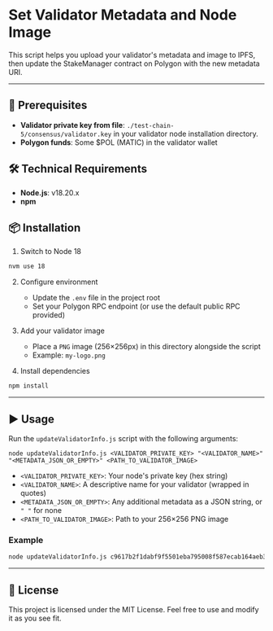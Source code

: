 # Set Validator Metadata and Node Image

This script helps you upload your validator's metadata and image to IPFS, then update the StakeManager contract on Polygon with the new metadata URI.

---

## 🚀 Prerequisites

- **Validator private key from file**: `./test-chain-5/consensus/validator.key` in your validator node installation directory.
- **Polygon funds**: Some $POL (MATIC) in the validator wallet

## 🛠 Technical Requirements

- **Node.js**: v18.20.x  
- **npm**

## 📦 Installation

1. Switch to Node 18
```bash  
nvm use 18
```

2. Configure environment  
    - Update the `.env` file in the project root
    - Set your Polygon RPC endpoint (or use the default public RPC provided)

3. Add your validator image  
    - Place a `PNG` image (256×256px) in this directory alongside the script  
    - Example: `my-logo.png`

4. Install dependencies

```bash  
npm install
```
---

## ▶️ Usage

Run the `updateValidatorInfo.js` script with the following arguments:

    node updateValidatorInfo.js <VALIDATOR_PRIVATE_KEY> "<VALIDATOR_NAME>" "<METADATA_JSON_OR_EMPTY>" <PATH_TO_VALIDATOR_IMAGE>

- `<VALIDATOR_PRIVATE_KEY>`: Your node's private key (hex string)  
- `<VALIDATOR_NAME>`: A descriptive name for your validator (wrapped in quotes)  
- `<METADATA_JSON_OR_EMPTY>`: Any additional metadata as a JSON string, or `" "` for none  
- `<PATH_TO_VALIDATOR_IMAGE>`: Path to your 256×256 PNG image  

### Example

```bash
node updateValidatorInfo.js c9617b2f1dabf9f5501eba795008f587ecab164aeb31217a7b76448d62157209 "My Validator Node" " " ./my-logo.png
```
---

## 📄 License

This project is licensed under the MIT License. Feel free to use and modify it as you see fit.
